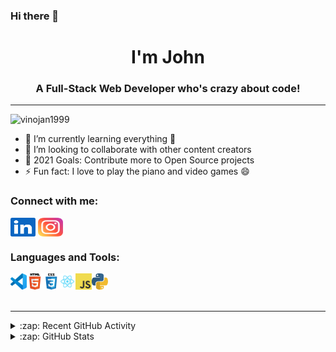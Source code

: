 ### Hi there 👋

<!-- ////////////////// START README FILE /////////////////// -->

<h1 align="center">I'm John</h1>
<h3 align="center">A Full-Stack Web Developer who's crazy about code!</h3>

<hr/>

<!-- Counter of profile viewers -->
<p align="left"> 
<img src="https://komarev.com/ghpvc/?username=vinojan1999&label=Profile%20views&color=0e75b6&style=flat" alt="vinojan1999" /> 
</p>

- 🌱 I’m currently learning everything 🤣
- 👯 I’m looking to collaborate with other content creators
- 🥅 2021 Goals: Contribute more to Open Source projects
- ⚡ Fun fact: I love to play the piano and video games 😄

### Connect with me:
<a href="https://www.linkedin.com/in/john-winchester-domingo-a3772a222/" target="blank"><img align="center" src="img/linkedin.svg" height="30" width="40" /></a>
<a href="https://instagram.com/retsehc.niw" target="blank"><img align="center" src="img/instagram.svg" height="30" width="40" /></a>
<br />

### Languages and Tools:

<img align="left" alt="Visual Studio Code" width="26px" src="https://raw.githubusercontent.com/github/explore/80688e429a7d4ef2fca1e82350fe8e3517d3494d/topics/visual-studio-code/visual-studio-code.png" />
<img align="left" alt="HTML5" width="26px" src="https://raw.githubusercontent.com/github/explore/80688e429a7d4ef2fca1e82350fe8e3517d3494d/topics/html/html.png" />
<img align="left" alt="CSS3" width="26px" src="https://raw.githubusercontent.com/github/explore/80688e429a7d4ef2fca1e82350fe8e3517d3494d/topics/css/css.png" />
<img align="left" alt="React" width="26px" src="https://raw.githubusercontent.com/github/explore/80688e429a7d4ef2fca1e82350fe8e3517d3494d/topics/react/react.png" />
<img align="left" alt="JavaScript" width="26px" src="https://raw.githubusercontent.com/github/explore/80688e429a7d4ef2fca1e82350fe8e3517d3494d/topics/javascript/javascript.png"
/>
<a href="https://www.python.org" target="_blank"> <img src="img/python.svg" alt="python" width="26px"/> </a> 

<br />
<br />

---

<details>
  <summary>:zap: Recent GitHub Activity</summary>
  
<!--START_SECTION:activity-->

<!--END_SECTION:activity-->

</details>

<details>
  <summary>:zap: GitHub Stats</summary>


</details>

<!-- [instagram]: https://instagram.com/retsehc.niw
[linkedin]: https://www.linkedin.com/in/john-winchester-domingo-a3772a222/ -->
